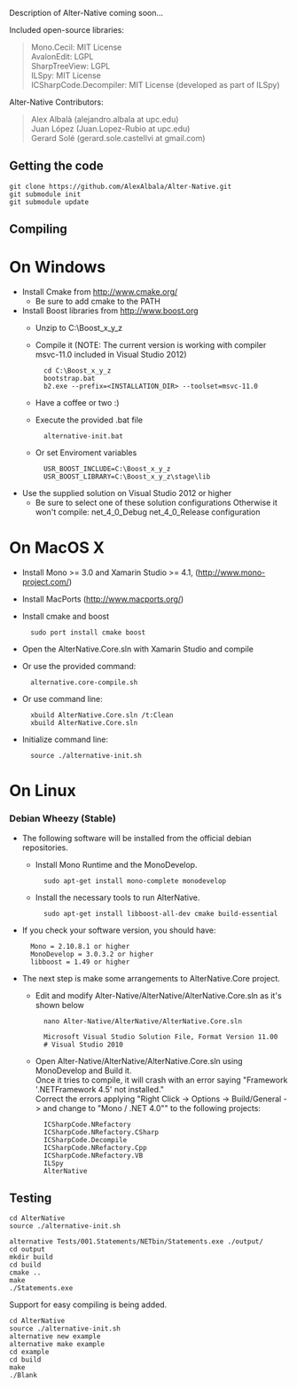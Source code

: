 Description of Alter-Native coming soon...

Included open-source libraries:

>Mono.Cecil: MIT License  
AvalonEdit: LGPL  
SharpTreeView: LGPL  
ILSpy: MIT License  
ICSharpCode.Decompiler: MIT License (developed as part of ILSpy)  

Alter-Native Contributors:  

>Alex Albalà (alejandro.albala at upc.edu)  
Juan López  (Juan.Lopez-Rubio at upc.edu)  
Gerard Solé (gerard.sole.castellvi at gmail.com)  

Getting the code
----------------

	git clone https://github.com/AlexAlbala/Alter-Native.git
	git submodule init
	git submodule update

Compiling
---------

On Windows
==========

* Install Cmake from http://www.cmake.org/
	+ Be sure to add cmake to the PATH
* Install Boost libraries from http://www.boost.org
	+ Unzip to C:\Boost_x_y_z
	+ Compile it (NOTE: The current version is working with compiler msvc-11.0 included in Visual Studio 2012)

			cd C:\Boost_x_y_z
			bootstrap.bat
			b2.exe --prefix=<INSTALLATION_DIR> --toolset=msvc-11.0
	+ Have a coffee or two :)
	+ Execute the provided .bat file
			
			alternative-init.bat

	+ Or set Enviroment variables
			
			USR_BOOST_INCLUDE=C:\Boost_x_y_z
			USR_BOOST_LIBRARY=C:\Boost_x_y_z\stage\lib
		
* Use the supplied solution on Visual Studio 2012 or higher
	+ Be sure to select one of these solution configurations Otherwise it won't compile:
	 		net_4_0_Debug
			net_4_0_Release configuration

On MacOS X
==========

* Install Mono >= 3.0 and Xamarin Studio >= 4.1, (http://www.mono-project.com/)
* Install MacPorts (http://www.macports.org/)
* Install cmake and boost 

		sudo port install cmake boost
	
* Open the AlterNative.Core.sln with Xamarin Studio and compile
* Or use the provided command:
 
		alternative.core-compile.sh

* Or use command line:

		xbuild AlterNative.Core.sln /t:Clean
		xbuild AlterNative.Core.sln
		
* Initialize command line:
 		
		source ./alternative-init.sh
		

		

On Linux
========
### Debian Wheezy (Stable)
* The following software will be installed from the official debian repositories.

	+ Install Mono Runtime and the MonoDevelop.

			sudo apt-get install mono-complete monodevelop

	+ Install the necessary tools to run AlterNative. 
	
			sudo apt-get install libboost-all-dev cmake build-essential

* If you check your software version, you should have:
	
		Mono = 2.10.8.1 or higher
		MonoDevelop = 3.0.3.2 or higher
		libboost = 1.49 or higher
	
* The next step is make some arrangements to AlterNative.Core project.

	+ Edit and modify Alter-Native/AlterNative/AlterNative.Core.sln as it's shown below

			nano Alter-Native/AlterNative/AlterNative.Core.sln
		
			Microsoft Visual Studio Solution File, Format Version 11.00
			# Visual Studio 2010

	+ Open Alter-Native/AlterNative/AlterNative.Core.sln using MonoDevelop and Build it.  
	Once it tries to compile, it will crash with an error saying "Framework '.NETFramework 4.5' not installed."  
	Correct the errors applying "Right Click -> Options -> Build/General -> and change to "Mono / .NET 4.0"" to the following projects:
			
			ICSharpCode.NRefactory
			ICSharpCode.NRefactory.CSharp
			ICSharpCode.Decompile
			ICSharpCode.NRefactory.Cpp
			ICSharpCode.NRefactory.VB
			ILSpy
			AlterNative

Testing
-------

	cd AlterNative
	source ./alternative-init.sh

	alternative Tests/001.Statements/NETbin/Statements.exe ./output/
	cd output
	mkdir build
	cd build
	cmake ..
	make
	./Statements.exe

Support for easy compiling is being added.

	cd AlterNative
	source ./alternative-init.sh
	alternative new example
	alternative make example
	cd example
	cd build
	make
	./Blank
